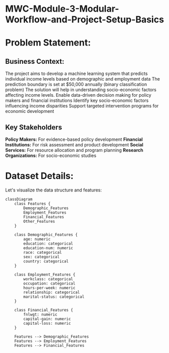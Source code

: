 # MWC-Module-3-Modular-Workflow-and-Project-Setup-Basics

# Problem Statement:

## Business Context:


The project aims to develop a machine learning system that predicts individual income levels based on demographic and employment data
The prediction boundary is set at $50,000 annually (binary classification problem)
The solution will help in understanding socio-economic factors affecting income levels.
Enable data-driven decision making for policy makers and financial institutions
Identify key socio-economic factors influencing income disparities
Support targeted intervention programs for economic development

## Key Stakeholders

**Policy Makers:** For evidence-based policy development
**Financial Institutions:** For risk assessment and product development
**Social Services:** For resource allocation and program planning
**Research Organizations:** For socio-economic studies

# Dataset Details:
Let's visualize the data structure and features:

```mermaid
classDiagram
    class Features {
        Demographic_Features
        Employment_Features
        Financial_Features
        Other_Features
    }
    
    class Demographic_Features {
        age: numeric
        education: categorical
        education-num: numeric
        race: categorical
        sex: categorical
        country: categorical
    }
    
    class Employment_Features {
        workclass: categorical
        occupation: categorical
        hours-per-week: numeric
        relationship: categorical
        marital-status: categorical
    }
    
    class Financial_Features {
        fnlwgt: numeric
        capital-gain: numeric
        capital-loss: numeric
    }
    
    Features --> Demographic_Features
    Features --> Employment_Features
    Features --> Financial_Features
```
